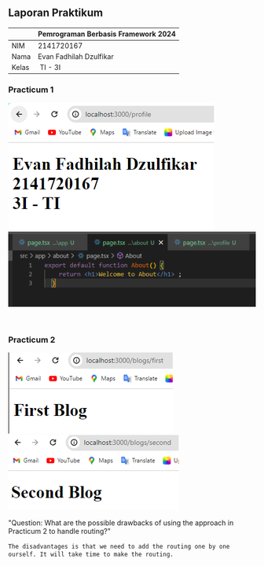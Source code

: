 ## Laporan Praktikum

|  | Pemrograman Berbasis Framework 2024 |
|--|--|
| NIM |  2141720167|
| Nama |  Evan Fadhilah Dzulfikar |
| Kelas | TI - 3I |


### Practicum 1

![Screenshot](src/app/images/01.png)
![Screenshot](src/app/images/01.1.png)

<br />

### Practicum 2

![Screenshot](src/app/images/02.png)
![Screenshot](src/app/images/02.1.png)

"Question: What are the possible drawbacks of using the approach in Practicum 2 to handle routing?"

    The disadvantages is that we need to add the routing one by one ourself. It will take time to make the routing.

<br />

